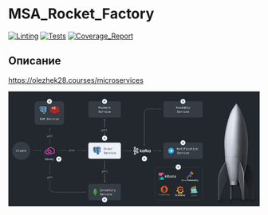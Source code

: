 # MSA_Rocket_Factory

[![Linting](https://github.com/kont1n/MSA_Rocket_Factory/actions/workflows/lint-reusable.yml/badge.svg?branch=week2)](https://github.com/kont1n/MSA_Rocket_Factory/actions/workflows/lint-reusable.yml)
[![Tests](https://github.com/kont1n/MSA_Rocket_Factory/actions/workflows/test-reusable.yml/badge.svg?branch=week2)](https://github.com/kont1n/MSA_Rocket_Factory/actions/workflows/test-reusable.yml)
[![Coverage_Report](https://github.com/kont1n/MSA_Rocket_Factory/actions/workflows/coverage.yml/badge.svg?branch=week2)](https://github.com/kont1n/MSA_Rocket_Factory/actions/workflows/coverage.yml)

## Описание
https://olezhek28.courses/microservices

![схема](https://github.com/kont1n/MSA_Rocket_Factory/blob/main/logo.png)
